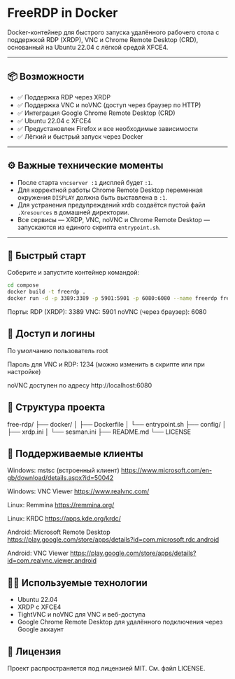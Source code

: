 # FreeRDP in Docker

Docker-контейнер для быстрого запуска удалённого рабочего стола с поддержкой RDP (XRDP), VNC и Chrome Remote Desktop (CRD), основанный на Ubuntu 22.04 с лёгкой средой XFCE4.

---

## 📦 Возможности

- ✅ Поддержка RDP через XRDP  
- ✅ Поддержка VNC и noVNC (доступ через браузер по HTTP)  
- ✅ Интеграция Google Chrome Remote Desktop (CRD)  
- ✅ Ubuntu 22.04 с XFCE4  
- ✅ Предустановлен Firefox и все необходимые зависимости  
- ✅ Лёгкий и быстрый запуск через Docker  

---

## ⚙️ Важные технические моменты

- После старта `vncserver :1` дисплей будет `:1`.  
- Для корректной работы Chrome Remote Desktop переменная окружения `DISPLAY` должна быть выставлена в `:1`.  
- Для устранения предупреждений xrdb создаётся пустой файл `.Xresources` в домашней директории.  
- Все сервисы — XRDP, VNC, noVNC и Chrome Remote Desktop — запускаются из единого скрипта `entrypoint.sh`.  

---

## 🚀 Быстрый старт

Соберите и запустите контейнер командой:

```bash
cd compose
docker build -t freerdp .
docker run -d -p 3389:3389 -p 5901:5901 -p 6080:6080 --name freerdp freerdp
```
Порты:
RDP (XRDP): 3389
VNC: 5901
noVNC (через браузер): 6080

## 🔑 Доступ и логины
По умолчанию пользователь root

Пароль для VNC и RDP: 1234 (можно изменить в скрипте или при настройке)

noVNC доступен по адресу http://localhost:6080

## 📁 Структура проекта

free-rdp/
├── docker/
│   ├── Dockerfile
│   └── entrypoint.sh
├── config/
│   ├── xrdp.ini
│   └── sesman.ini
├── README.md
└── LICENSE

## 🧪 Поддерживаемые клиенты

Windows: mstsc (встроенный клиент)
https://www.microsoft.com/en-gb/download/details.aspx?id=50042

Windows: VNC Viewer
https://www.realvnc.com/

Linux: Remmina
https://remmina.org/

Linux: KRDC
https://apps.kde.org/krdc/

Android: Microsoft Remote Desktop
https://play.google.com/store/apps/details?id=com.microsoft.rdc.android

Android: VNC Viewer
https://play.google.com/store/apps/details?id=com.realvnc.viewer.android

## 🧑‍💻 Используемые технологии

- Ubuntu 22.04
- XRDP с XFCE4
- TightVNC и noVNC для VNC и веб-доступа
- Google Chrome Remote Desktop для удалённого подключения через Google аккаунт

## 📄 Лицензия

Проект распространяется под лицензией MIT. См. файл LICENSE.
